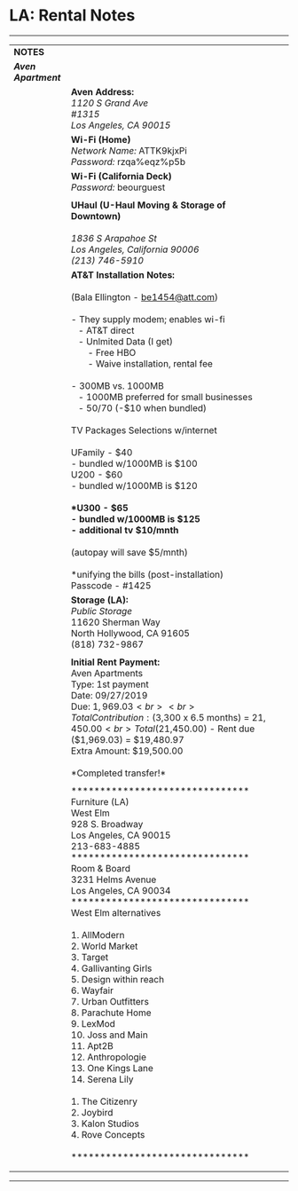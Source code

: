 # LA: Rental Notes

* * *

|     |     |     |
| --- | --- | --- |
| **NOTES** |     |     |
| _**Aven Apartment**_ |     |     |
|     | **Aven Address:**<br>_1120 S Grand Ave_<br>_#1315_<br>_Los Angeles, CA 90015_ |     |
|     | **Wi-Fi (Home)**<br>_Network Name:_ ATTK9kjxPi<br>_Password:_ rzqa%eqz%p5b |     |
|     | **Wi-Fi (California Deck)**<br>_Password:_ beourguest |     |
|     |     |     |
|     | **UHaul (U-Haul Moving & Storage of Downtown)**<br><br>_1836 S Arapahoe St_<br>_Los Angeles, California 90006_<br>_(213) 746-5910_ |     |
|     | **AT&T Installation Notes:**<br><br>(Bala Ellington - [be1454@att.com](mailto:be1454@att.com))<br><br>\- They supply modem; enables wi-fi<br>   - AT&T direct<br>   - Unlmited Data (I get)<br>       - Free HBO<br>       - Waive installation, rental fee<br><br>\- 300MB vs. 1000MB<br>   - 1000MB preferred for small businesses<br>   - $50/$70 (-$10 when bundled)<br><br>TV Packages Selections w/internet<br><br>UFamily - $40<br>\- bundled w/1000MB is $100<br>U200 - $60<br>\- bundled w/1000MB is $120<br><br>**\*U300 - $65**<br>**\- bundled w/1000MB is $125**<br>**\- additional tv $10/mnth**<br><br>(autopay will save $5/mnth)<br><br>\*unifying the bills (post-installation)<br>Passcode - #1425 |     |
|     | **Storage (LA):**<br>_Public Storage_<br>11620 Sherman Way<br>North Hollywood, CA 91605<br>(818) 732-9867 |     |
|     |     |     |
|     | **Initial Rent Payment:**<br>Aven Apartments<br>Type: 1st payment<br>Date: 09/27/2019<br>Due: $1,969.03<br><br>Total Contribution: ($3,300 x 6.5 months) = $21,450.00<br>   Total ($21,450.00) - Rent due ($1,969.03) = $19,480.97<br>Extra Amount: $19,500.00<br><br>\*Completed transfer!\* |     |
|     |     |     |
|     | \*\*\*\*\*\*\*\*\*\*\*\*\*\*\*\*\*\*\*\*\*\*\*\*\*\*\*\*\*\*\*<br>Furniture (LA)<br>West Elm<br>928 S. Broadway<br>Los Angeles, CA 90015<br>213-683-4885<br>\*\*\*\*\*\*\*\*\*\*\*\*\*\*\*\*\*\*\*\*\*\*\*\*\*\*\*\*\*\*\*<br>Room & Board<br>3231 Helms Avenue<br>Los Angeles, CA 90034<br>\*\*\*\*\*\*\*\*\*\*\*\*\*\*\*\*\*\*\*\*\*\*\*\*\*\*\*\*\*\*\*<br>West Elm alternatives<br><br>1. AllModern<br>2. World Market<br>3. Target<br>4. Gallivanting Girls<br>5. Design within reach<br>6. Wayfair<br>7. Urban Outfitters<br>8. Parachute Home<br>9. LexMod<br>10. Joss and Main<br>11. Apt2B<br>12. Anthropologie<br>13. One Kings Lane<br>14. Serena Lily<br><br>1. The Citizenry<br>2. Joybird<br>3. Kalon Studios<br>4. Rove Concepts<br><br>\*\*\*\*\*\*\*\*\*\*\*\*\*\*\*\*\*\*\*\*\*\*\*\*\*\*\*\*\*\*\* |     |
|     |     |     |
|     |     |     |

* * *
